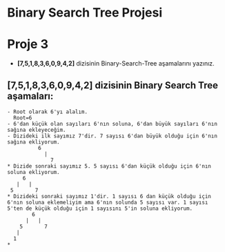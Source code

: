 # Binary Search Tree Projesi

# Proje 3

* **[7,5,1,8,3,6,0,9,4,2]** dizisinin Binary-Search-Tree aşamalarını yazınız.
## **[7,5,1,8,3,6,0,9,4,2]** dizisinin Binary Search Tree aşamaları:
```
- Root olarak 6'yı alalım.
  Root=6
- 6'dan küçük olan sayıları 6'nın soluna, 6'dan büyük sayıları 6'nın sağına ekleyeceğim.
- Dizideki ilk sayımız 7'dir. 7 sayısı 6'dan büyük olduğu için 6'nın sağına ekliyorum.
          6
            |
              7       
* Dizide sonraki sayımız 5. 5 sayısı 6'dan küçük olduğu için 6'nın soluna ekliyorum.
     6
   |   |
 5       7
* Dizideki sonraki sayımız 1'dir. 1 sayısı 6 dan küçük olduğu için 6'nın soluna eklemeliyim ama 6'nın solunda 5 sayısı var. 1 sayısı 5'ten de küçük olduğu için 1 sayısını 5'in soluna ekliyorum.
        6
      |   |
    5       7
   | 
  1 
*
```